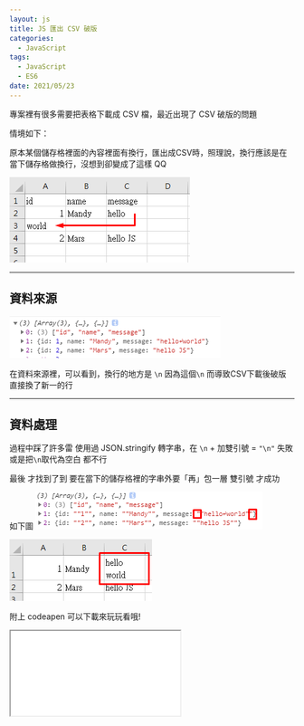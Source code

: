 ```yaml
---
layout: js
title: JS 匯出 CSV 破版
categories:
  - JavaScript
tags:
  - JavaScript
  - ES6
date: 2021/05/23
---
```


專案裡有很多需要把表格下載成 CSV 檔，最近出現了 CSV 破版的問題

情境如下：

原本某個儲存格裡面的內容裡面有換行，匯出成CSV時，照理說，換行應該是在當下儲存格做換行，沒想到卻變成了這樣 QQ

<img src="assets/images/js/js_export_csv_line/csv1.png" />

---

## 資料來源

<img src="assets/images/js/js_export_csv_line/data1.png" />

在資料來源裡，可以看到，換行的地方是 `\n` 因為這個`\n` 而導致CSV下載後破版 直接換了新一的行

---

## 資料處理

過程中踩了許多雷
使用過 JSON.stringify 轉字串，在 `\n` + 加雙引號 = `"\n"` 失敗
或是把`\n`取代為空白 都不行

最後 才找到了到 要在當下的儲存格裡的字串外要「再」包一層 雙引號 才成功


如下圖
<img src="assets/images/js/js_export_csv_line/data2.png" />

<img src="assets/images/js/js_export_csv_line/csv2.png" />

附上 codeapen 可以下載來玩玩看哦!
<iframe src="//codepen.io/mtw/embed/mdWWKyX/"></iframe>
